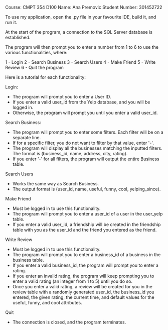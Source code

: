 Course: CMPT 354 D100
Name: Ana Premovic
Student Number: 301452722

To use my application, open the .py file in your favourite IDE, build it, and run it.

At the start of the program, a connection to the SQL Server database is established.

The program will then prompt you to enter a number from 1 to 6 to use the various functionalities, where:

1 - Login
2 - Search Business
3 - Search Users
4 - Make Friend
5 - Write Review
6 - Quit the program

Here is a tutorial for each functionality:

Login:
- The program will prompt you to enter a User ID.
- If you enter a valid user_id from the Yelp database, and you will be logged in.
- Otherwise, the program will prompt you until you enter a valid user_id.

Search Business:
- The program will prompt you to enter some filters. Each filter will be on a separate line.
- If for a specific filter, you do not want to filter by that value, enter '-'.
- The program will display all the businesses matching the inputted filters. The format is (business_id, name, address, city, rating).
- If you enter '-' for all filters, the program will output the entire Business table.

Search Users
- Works the same way as Search Business.
- The output format is (user_id, name, useful, funny, cool, yelping_since).

Make Friend
- Must be logged in to use this functionality.
- The program will prompt you to enter a user_id of a user in the user_yelp table.
- If you enter a valid user_id, a friendship will be created in the friendship table with you as the user_id and the friend you entered as the friend.

Write Review
- Must be logged in to use this functionality.
- The program will prompt you to enter a business_id of a business in the business table.
- If you enter a valid business_id, the program will prompt you to enter a rating.
- If you enter an invalid rating, the program will keep prompting you to enter a valid rating (an integer from 1 to 5) until you do so.
- Once you enter a valid rating, a review will be created for you in the review table with a randomly generated user_id, the business_id you entered, the given rating, the current time, and default values for the useful, funny, and cool attributes.

Quit
- The connection is closed, and the program terminates.